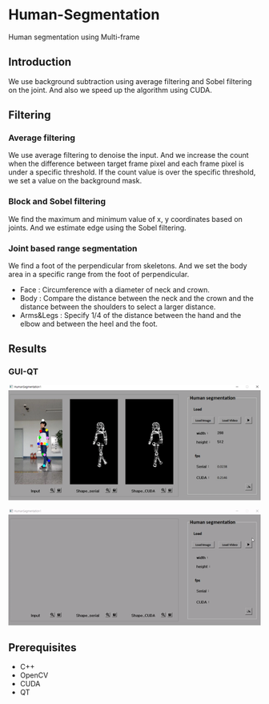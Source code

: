 # Human-Segmentation
Human segmentation using Multi-frame

## Introduction
We use background subtraction using average filtering and Sobel filtering on the joint. And also we speed up the algorithm using CUDA.

## Filtering
### Average filtering
We use average filtering to denoise the input. And we increase the count when the difference between target frame pixel and each frame pixel is under a specific threshold. If the count value is over the specific threshold, we set a value on the background mask.

### Block and Sobel filtering
We find the maximum and minimum value of x, y coordinates based on joints. And we estimate edge using the Sobel filtering.

### Joint based range segmentation
We find a foot of the perpendicular from skeletons. And we set the body area in a specific range from the foot of perpendicular.
* Face : Circumference with a diameter of neck and crown.
* Body : Compare the distance between the neck and the crown and the distance between the shoulders to select a larger distance.
* Arms&Legs : Specify 1/4  of the distance between the hand and the elbow and between the heel and the foot.

## Results
### GUI-QT
![GUIimg](./img/GUI.png)

![GUIgif](./img/GUI.gif)

## Prerequisites
* C++
* OpenCV
* CUDA
* QT
